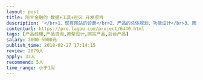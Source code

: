 ```yaml
---                
layout: post       
title: 阿甘金融的 数据+工具+社区 开发项目           
description: '</br>1、现有网站的诊断</br>2、产品的总体规划、功能设计</br>3、原型设计</br>4、开发人员的规划</br>'     
contenturl: https://pro.lagou.com/project/6440.html      
tags: [产品经理,产品咨询,原型设计,网站产品,后台产品]            
salary: 3000-5000元          
publish_time: 2018-02-27 17:14:15         
review: 2879人                   
apply: 33人                   
recommend: 5人                   
time_range: 小于1周              
---                 
```

